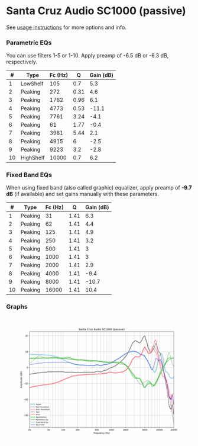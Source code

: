 # Santa Cruz Audio SC1000 (passive)
See [usage instructions](https://github.com/jaakkopasanen/AutoEq#usage) for more options and info.

### Parametric EQs
You can use filters 1-5 or 1-10. Apply preamp of -6.5 dB or -6.3 dB, respectively.

|   # | Type      |   Fc (Hz) |    Q |   Gain (dB) |
|-----|-----------|-----------|------|-------------|
|   1 | LowShelf  |       105 | 0.7  |         5.3 |
|   2 | Peaking   |       272 | 0.31 |         4.6 |
|   3 | Peaking   |      1762 | 0.96 |         6.1 |
|   4 | Peaking   |      4773 | 0.53 |       -11.1 |
|   5 | Peaking   |      7761 | 3.24 |        -4.1 |
|   6 | Peaking   |        61 | 1.77 |        -0.4 |
|   7 | Peaking   |      3981 | 5.44 |         2.1 |
|   8 | Peaking   |      4915 | 6    |        -2.5 |
|   9 | Peaking   |      9223 | 3.2  |        -2.8 |
|  10 | HighShelf |     10000 | 0.7  |         6.2 |

### Fixed Band EQs
When using fixed band (also called graphic) equalizer, apply preamp of **-9.7 dB** (if available) and set gains manually with these parameters.

|   # | Type    |   Fc (Hz) |    Q |   Gain (dB) |
|-----|---------|-----------|------|-------------|
|   1 | Peaking |        31 | 1.41 |         6.3 |
|   2 | Peaking |        62 | 1.41 |         4.4 |
|   3 | Peaking |       125 | 1.41 |         4.9 |
|   4 | Peaking |       250 | 1.41 |         3.2 |
|   5 | Peaking |       500 | 1.41 |         3   |
|   6 | Peaking |      1000 | 1.41 |         3   |
|   7 | Peaking |      2000 | 1.41 |         2.9 |
|   8 | Peaking |      4000 | 1.41 |        -9.4 |
|   9 | Peaking |      8000 | 1.41 |       -10.7 |
|  10 | Peaking |     16000 | 1.41 |        10.4 |

### Graphs
![](./Santa%20Cruz%20Audio%20SC1000%20(passive).png)
